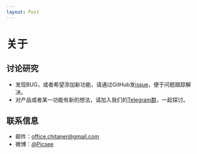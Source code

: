 ```yaml
---
layout: Post
---
```

# 关于
## 讨论研究
- 发现BUG，或者希望添加新功能，请通过GitHub发[issue](https://github.com/kzhiquan/Picsee/issues)，便于问题跟踪解决。
- 对产品或者某一功能有新的想法，请加入我们的[Telegram群](https://t.me/joinchat/LLvGKBYvdMtz6z7SgYxJUQ)，一起探讨。

## 联系信息
- 邮件：[office.chitaner@gmail.com](mailto:office.chitaner@gmail.com)
- 微博：[@Picsee](http://weibo.com/picsee)